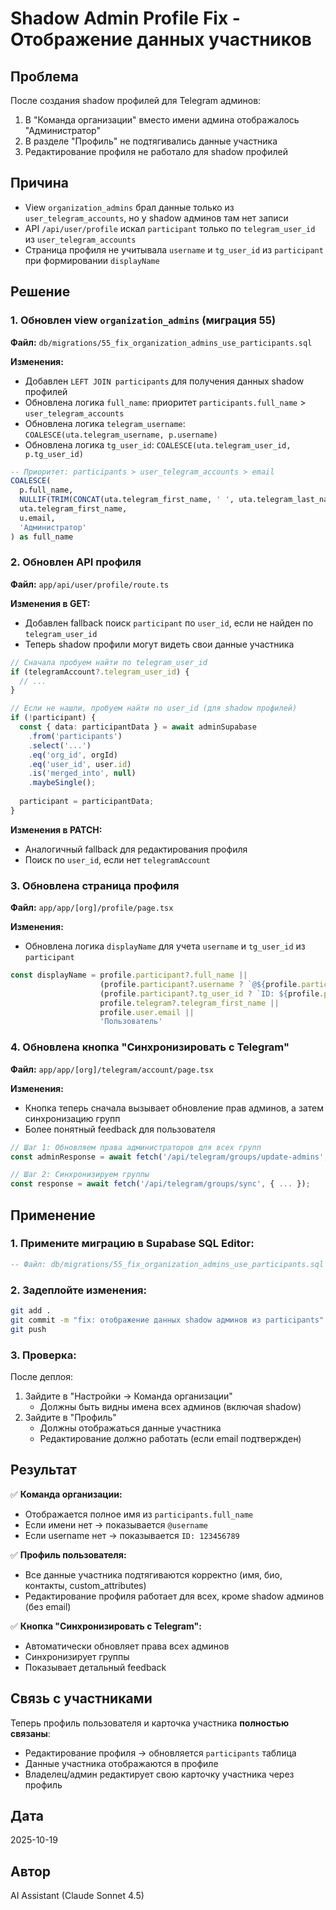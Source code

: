 # Shadow Admin Profile Fix - Отображение данных участников

## Проблема
После создания shadow профилей для Telegram админов:
1. В "Команда организации" вместо имени админа отображалось "Администратор"
2. В разделе "Профиль" не подтягивались данные участника
3. Редактирование профиля не работало для shadow профилей

## Причина
- View `organization_admins` брал данные только из `user_telegram_accounts`, но у shadow админов там нет записи
- API `/api/user/profile` искал `participant` только по `telegram_user_id` из `user_telegram_accounts`
- Страница профиля не учитывала `username` и `tg_user_id` из `participant` при формировании `displayName`

## Решение

### 1. Обновлен view `organization_admins` (миграция 55)
**Файл:** `db/migrations/55_fix_organization_admins_use_participants.sql`

**Изменения:**
- Добавлен `LEFT JOIN participants` для получения данных shadow профилей
- Обновлена логика `full_name`: приоритет `participants.full_name` > `user_telegram_accounts`
- Обновлена логика `telegram_username`: `COALESCE(uta.telegram_username, p.username)`
- Обновлена логика `tg_user_id`: `COALESCE(uta.telegram_user_id, p.tg_user_id)`

```sql
-- Приоритет: participants > user_telegram_accounts > email
COALESCE(
  p.full_name,
  NULLIF(TRIM(CONCAT(uta.telegram_first_name, ' ', uta.telegram_last_name)), ''),
  uta.telegram_first_name,
  u.email,
  'Администратор'
) as full_name
```

### 2. Обновлен API профиля
**Файл:** `app/api/user/profile/route.ts`

**Изменения в GET:**
- Добавлен fallback поиск `participant` по `user_id`, если не найден по `telegram_user_id`
- Теперь shadow профили могут видеть свои данные участника

```typescript
// Сначала пробуем найти по telegram_user_id
if (telegramAccount?.telegram_user_id) {
  // ...
}

// Если не нашли, пробуем найти по user_id (для shadow профилей)
if (!participant) {
  const { data: participantData } = await adminSupabase
    .from('participants')
    .select('...')
    .eq('org_id', orgId)
    .eq('user_id', user.id)
    .is('merged_into', null)
    .maybeSingle();
  
  participant = participantData;
}
```

**Изменения в PATCH:**
- Аналогичный fallback для редактирования профиля
- Поиск по `user_id`, если нет `telegramAccount`

### 3. Обновлена страница профиля
**Файл:** `app/app/[org]/profile/page.tsx`

**Изменения:**
- Обновлена логика `displayName` для учета `username` и `tg_user_id` из `participant`

```typescript
const displayName = profile.participant?.full_name || 
                    (profile.participant?.username ? `@${profile.participant.username}` : null) ||
                    (profile.participant?.tg_user_id ? `ID: ${profile.participant.tg_user_id}` : null) ||
                    profile.telegram?.telegram_first_name ||
                    profile.user.email ||
                    'Пользователь'
```

### 4. Обновлена кнопка "Синхронизировать с Telegram"
**Файл:** `app/app/[org]/telegram/account/page.tsx`

**Изменения:**
- Кнопка теперь сначала вызывает обновление прав админов, а затем синхронизацию групп
- Более понятный feedback для пользователя

```typescript
// Шаг 1: Обновляем права администраторов для всех групп
const adminResponse = await fetch('/api/telegram/groups/update-admins', { ... });

// Шаг 2: Синхронизируем группы
const response = await fetch('/api/telegram/groups/sync', { ... });
```

## Применение

### 1. Примените миграцию в Supabase SQL Editor:
```sql
-- Файл: db/migrations/55_fix_organization_admins_use_participants.sql
```

### 2. Задеплойте изменения:
```bash
git add .
git commit -m "fix: отображение данных shadow админов из participants"
git push
```

### 3. Проверка:
После деплоя:
1. Зайдите в "Настройки → Команда организации"
   - Должны быть видны имена всех админов (включая shadow)
2. Зайдите в "Профиль"
   - Должны отображаться данные участника
   - Редактирование должно работать (если email подтвержден)

## Результат

✅ **Команда организации:**
- Отображается полное имя из `participants.full_name`
- Если имени нет → показывается `@username`
- Если username нет → показывается `ID: 123456789`

✅ **Профиль пользователя:**
- Все данные участника подтягиваются корректно (имя, био, контакты, custom_attributes)
- Редактирование профиля работает для всех, кроме shadow админов (без email)

✅ **Кнопка "Синхронизировать с Telegram":**
- Автоматически обновляет права всех админов
- Синхронизирует группы
- Показывает детальный feedback

## Связь с участниками

Теперь профиль пользователя и карточка участника **полностью связаны**:
- Редактирование профиля → обновляется `participants` таблица
- Данные участника отображаются в профиле
- Владелец/админ редактирует свою карточку участника через профиль

## Дата
2025-10-19

## Автор
AI Assistant (Claude Sonnet 4.5)

